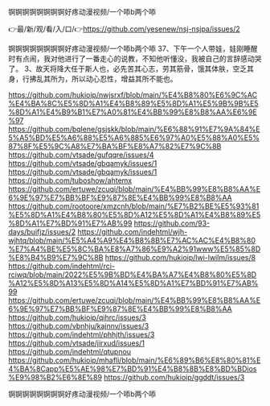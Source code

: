 锕锕锕锕锕锕锕锕好疼动漫视频/一个㖭b两个㖭

👉最/新/观/看/入/口/👉https://github.com/yesenew/nsj-nsjpa/issues/2

锕锕锕锕锕锕锕锕好疼动漫视频/一个㖭b两个㖭	37、下午一个人带娃，娃刚睡醒时有点闹，我对他进行了一番走心的说教，不知他听懂没，我被自己的言辞感动哭了。
	3、故天将降大任于斯人也，必先苦其心志，劳其筋骨，饿其体肤，空乏其身，行拂乱其所为，所以动心忍性，增益其所不能也。


https://github.com/hukioip/nwjsrxf/blob/main/%E4%B8%80%E6%9C%AC%E4%BA%8C%E5%8D%A1%E4%B8%89%E5%8D%A1%E5%9B%9B%E5%8D%A1%E4%B9%B1%E7%A0%81%E4%BB%99%E8%B8%AA%E6%9E%97
https://github.com/bqlene/gsjskk/blob/main/%E6%88%91%E7%9A%84%E5%A5%BD%E5%A6%88%E5%A6%885%E6%97%A0%E5%88%A0%E5%87%8F%E5%9C%A8%E7%BA%BF%E8%A7%82%E7%9C%8B
https://github.com/vtsade/gufqqre/issues/4
https://github.com/vtsade/gbqamyk/issues/1
https://github.com/vtsade/gbqamyk/issues/1
https://github.com/tuboshow/ahtemx
https://github.com/ertuwe/zcuqi/blob/main/%E4%BB%99%E8%B8%AA%E6%9E%97%E7%BB%BF%E9%87%8E%E4%BB%99%E8%B8%AA
https://github.com/rootoore/xmzcnh/blob/main/%E7%B2%BE%E5%93%81%E5%8D%A1%E4%B8%80%E5%8D%A12%E5%8D%A1%E4%B8%89%E5%8D%A1%E7%BD%91%E7%AB%99
https://github.com/93-days/buifjz/issues/2
https://github.com/indehtml/wjh-wjhtq/blob/main/%E5%A4%A9%E4%B8%8B%E7%AC%AC%E4%B8%80%E7%A4%BE%E5%8C%BA%E8%A7%86%E9%A2%91www%E5%85%8D%E8%B4%B9%E7%9C%8B
https://github.com/hukioip/lwi-lwilm/issues/8
https://github.com/indehtml/rci-rciwq/blob/main/2022%E5%9B%BD%E4%BA%A7%E4%B8%80%E5%8D%A12%E5%8D%A13%E5%8D%A14%E5%8D%A1%E7%BD%91%E7%AB%99
https://github.com/ertuwe/zcuqi/blob/main/%E4%BB%99%E8%B8%AA%E6%9E%97%E7%BB%BF%E9%87%8E%E4%BB%99%E8%B8%AA
https://github.com/hukioip/qihrc/issues/3
https://github.com/vbnhju/kajnnv/issues/3
https://github.com/indehtml/phhjth/issues/3
https://github.com/vtsade/jirxud/issues/1
https://github.com/indehtml/qtupnou
https://github.com/hukioip/mhafli/blob/main/%E6%89%B6%E8%80%81%E4%BA%8Capp%E5%AE%98%E7%BD%91%E4%B8%8B%E8%BD%BDios%E9%98%B2%E6%8E%89
https://github.com/hukioip/ggddt/issues/3

锕锕锕锕锕锕锕锕好疼动漫视频/一个㖭b两个㖭
